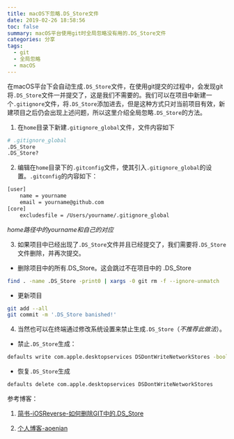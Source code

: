 ```yaml
---
title: macOS下忽略.DS_Store文件
date: 2019-02-26 18:58:56
toc: false
summary: macOS平台使用git时全局忽略没有用的.DS_Store文件
categories: 分享
tags:
  - git
  - 全局忽略
  - macOS
---
```

在macOS平台下会自动生成`.DS_Store`文件，在使用git提交的过程中，会发现git将`.DS_Store`文件一并提交了，这是我们不需要的。我们可以在项目中新建一个`.gitignore`文件，将`.DS_Store`添加进去，但是这种方式只对当前项目有效，新建项目之后仍会出现上述问题，所以这里介绍全局忽略`.DS_Store`的方法。
1. 在`home`目录下新建`.gitignore_global`文件，文件内容如下
```bash
# .gitignore_global
.DS_Store
.DS_Store?
```
2. 编辑在`home`目录下的`.gitconfig`文件，使其引入`.gitignore_global`的设置。`.gitconfig`的内容如下：
```bash
[user]
	name = yourname
	email = yourname@github.com
[core]
	excludesfile = /Users/yourname/.gitignore_global
```
*home路径中的yourname和自己的对应*

3. 如果项目中已经出现了`.DS_Store`文件并且已经提交了，我们需要将`.DS_Store`文件删除，并再次提交。
+ 删除项目中的所有.DS_Store。这会跳过不在项目中的 .DS_Store
```bash
find . -name .DS_Store -print0 | xargs -0 git rm -f --ignore-unmatch
```
+ 更新项目
```bash
git add --all
git commit -m '.DS_Store banished!'
```
4. 当然也可以在终端通过修改系统设置来禁止生成`.DS_Store`（*不推荐此做法*）。
+ 禁止`.DS_Store`生成：
```bash
defaults write com.apple.desktopservices DSDontWriteNetworkStores -bool TRUE
```
+ 恢复`.DS_Store`生成
```bash
defaults delete com.apple.desktopservices DSDontWriteNetworkStores
```
参考博客：

1. [简书-iOSReverse-如何删除GIT中的.DS_Store](https://www.jianshu.com/p/fdaa8be7f6c3)

2. [个人博客-aoenian](https://aoenian.github.io/2018/12/19/git-ignore-config/)

